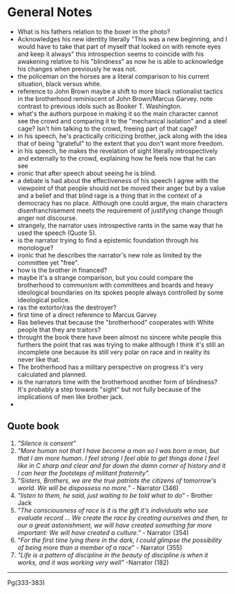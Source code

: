 
# General Notes
- What is his fathers relation to the boxer in the photo?
- Acknowledges his new identity literally "This was a new beginning, and I would have to take that part of myself that looked on with remote eyes and keep it always"  this introspection seems to coincide with his awakening relative to his "blindness" as now he is able to acknowledge his changes when previously he was not.
- the policeman on the horses are a literal comparison to his current situation, black versus white.
- reference to John Brown maybe a shift to more black nationalist tactics in the brotherhood reminiscent of John Brown/Marcus Garvey.  note contrast to previous idols such as Booker T. Washington.
- what's the authors purpose in making it so the main character cannot see the crowd and comparing it to the "mechanical isolation" and a steel cage? Isn't him talking to the crowd, freeing part of that cage?
- in his speech, he's practically criticizing brother, jack along with the idea that  of being "grateful" to the extent that you don't want more freedom.
- in his speech, he makes the revelation of sight literally introspectively and externally to the crowd, explaining how he feels now that he can see
- ironic that after speech about seeing he is blind.
- a debate is had about the effectiveness of his speech I agree with the viewpoint of that people should not be moved their anger but by a value and a belief and that blind rage is a thing that in the context of a democracy has no place. Although one could argue, the main characters disenfranchisement meets the requirement of justifying change though anger not discourse.
- strangely, the narrator uses introspective rants in the same way that he used the speech (Quote 5). 
-  is the narrator trying to find a epistemic foundation through his monologue?
- ironic that he describes the narrator's new role as limited by the committee yet  "free".
-  how is the brother in financed? 
- maybe it's a strange comparison, but you could compare the brotherhood to communism with committees and boards and heavy ideological boundaries on its spokes people always controlled by some ideological police.
- ras the extortor/ras the destroyer?
- first time of a direct reference to Marcus Garvey
- Ras believes that because the "brotherhood" cooperates with White people that they are traitors?
-  throught the book there have been almost no sincere white people this furthers the point that ras was trying to make although I think it's still an incomplete one because its still very polar on race and in reality its never like that.
- The brotherhood has a military perspective on progress it's very calculated and planned.
- is the narrators time with the brotherhood another form of blindness? It's probably a step towards "sight" but not fully because of the implications of men like brother jack.
- 

## Quote book
1. *"Silence is consent"*
2. *"More human not that I have become a man so I was born a man, but that I am more human. I feel strong I feel able to get things done I feel like in C sharp and clear and far down the damn corner of history and it I can hear the footsteps of militant fraternity".*
3. *"Sisters, Brothers, we are the true patriots the citizens of tomorrow's world. We will be dispossess no more."* - Narrator (346)
4. *"listen to them, he said, just waiting to be told what to do"* - Brother Jack
5.  *"The consciousness of race is it is the gift it's individuals who see evaluate record ... We create the race by creating ourselves and then, to our a great astonishment, we will have created something far more important: We will have created a culture."* - Narrator (354)
6. "*For the first time lying there in the dark, I could glimpse the possibility of being more than a member of a race*" - Narrator (355)
7. *"Life is a pattern of discipline in the beauty of discipline is when it works, and it was working very well"* -Narrator (182)


---
Pg(333-383)
